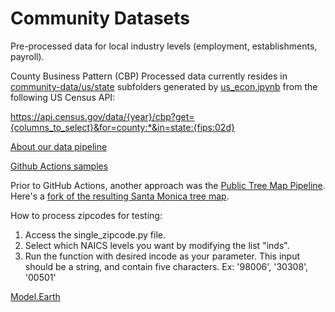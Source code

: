 # Community Datasets

Pre-processed data for local industry levels (employment, establishments, payroll).

County Business Pattern (CBP) Processed data currently resides in [community-data/us/state](https://github.com/modelearth/community-data/tree/master/us/state) subfolders generated by [us_econ.ipynb](https://github.com/modelearth/community-data/tree/master/process/python/bea) from the following US Census&nbsp;API:  

https://api.census.gov/data/{year}/cbp?get={columns_to_select}&for=county:*&in=state:{fips:02d}  

[About our data pipeline](https://model.earth/data-pipeline)  

[Github&nbsp;Actions&nbsp;samples](https://model.earth/community/projects/#pipeline)  

Prior to GitHub Actions, another approach was the [Public Tree Map Pipeline](https://github.com/Public-Tree-Map/public-tree-map-data-pipeline).  
Here's a [fork of the resulting Santa Monica tree map](https://neighborhood.org/public-tree-map/).

How to process zipcodes for testing:
1) Access the single_zipcode.py file.
2) Select which NAICS levels you want by modifying the list "inds".
3) Run the function with desired incode as your parameter. This input should be a string, and contain five characters. Ex: '98006', '30308', '00501'

[Model.Earth](https://model.earth)